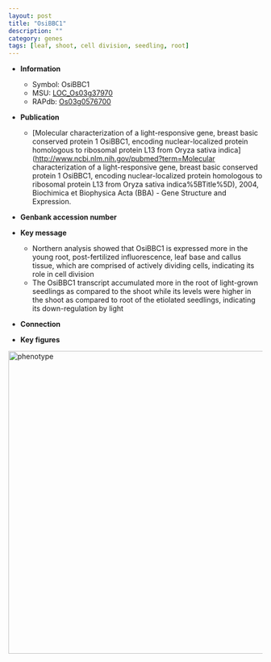 ```yaml
---
layout: post
title: "OsiBBC1"
description: ""
category: genes
tags: [leaf, shoot, cell division, seedling, root]
---
```


* **Information**  
    + Symbol: OsiBBC1  
    + MSU: [LOC_Os03g37970](http://rice.plantbiology.msu.edu/cgi-bin/ORF_infopage.cgi?orf=LOC_Os03g37970)  
    + RAPdb: [Os03g0576700](http://rapdb.dna.affrc.go.jp/viewer/gbrowse_details/irgsp1?name=Os03g0576700)  

* **Publication**  
    + [Molecular characterization of a light-responsive gene, breast basic conserved protein 1 OsiBBC1, encoding nuclear-localized protein homologous to ribosomal protein L13 from Oryza sativa indica](http://www.ncbi.nlm.nih.gov/pubmed?term=Molecular characterization of a light-responsive gene, breast basic conserved protein 1 OsiBBC1, encoding nuclear-localized protein homologous to ribosomal protein L13 from Oryza sativa indica%5BTitle%5D), 2004, Biochimica et Biophysica Acta (BBA) - Gene Structure and Expression.

* **Genbank accession number**  

* **Key message**  
    + Northern analysis showed that OsiBBC1 is expressed more in the young root, post-fertilized influorescence, leaf base and callus tissue, which are comprised of actively dividing cells, indicating its role in cell division
    + The OsiBBC1 transcript accumulated more in the root of light-grown seedlings as compared to the shoot while its levels were higher in the shoot as compared to root of the etiolated seedlings, indicating its down-regulation by light

* **Connection**  

* **Key figures**  
<img src="https://funricegenes.github.io/images/OsiBBC1.pheno.png" alt="phenotype"  style="width: 600px;"/>



